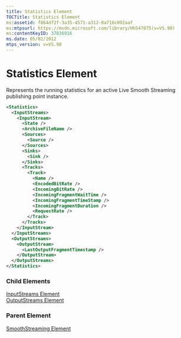```yaml
---
title: Statistics Element
TOCTitle: Statistics Element
ms:assetid: f864df2f-3a35-4571-a312-0a716c092aaf
ms:mtpsurl: https://msdn.microsoft.com/library/Hh547075(v=VS.90)
ms:contentKeyID: 37836916
ms.date: 05/02/2012
mtps_version: v=VS.90
---
```


# Statistics Element

Represents the running statistics for an active Live Smooth Streaming publishing point instance.

```xml
<Statistics>
  <InputStreams>
    <InputStream>
      <State />
      <ArchiveFileName />
      <Sources>
        <Source />
      </Sources>
      <Sinks>
        <Sink />
      </Sinks>
      <Tracks>
        <Track>
          <Name />
          <EncodedBitRate />
          <IncomingBitRate />
          <IncomingFragmentWaitTime />
          <IncomingFragmentTimeStamp />
          <IncomingFragmentDuration />
          <RequestRate />
        </Track>
      </Tracks>
    </InputStream>
  </InputStreams>
  <OutputStreams>
    <OutputStream>
      <LastOutputFragmentTimestamp />
    </OutputStream>
  </OutputStreams>
</Statistics>
```

### Child Elements

[InputStreams Element](inputstreams-element.md)  
[OutputStreams Element](outputstreams-element.md)

### Parent Element

[SmoothStreaming Element](smoothstreaming-element.md)
